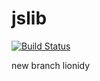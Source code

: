 # jslib

[![Build Status](https://travis-ci.org/echemoo/jslib.svg?branch=master)](https://travis-ci.org/echemoo/jslib)

new branch lionidy

